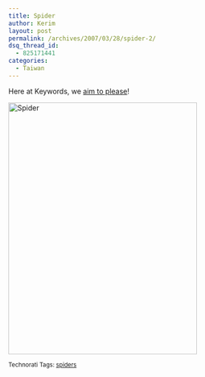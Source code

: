 ```yaml
---
title: Spider
author: Kerim
layout: post
permalink: /archives/2007/03/28/spider-2/
dsq_thread_id:
  - 825171441
categories:
  - Taiwan
---
```

Here at Keywords, we <a href="http://test.oxus.net/archives/2007/03/26/spayed/#comment-80824" onclick="_gaq.push(['_trackEvent', 'outbound-article', 'http://test.oxus.net/archives/2007/03/26/spayed/#comment-80824', 'aim to please']);" >aim to please</a>! 

<a href="http://www.flickr.com/photos/kerim/438257342/" onclick="_gaq.push(['_trackEvent', 'outbound-article', 'http://www.flickr.com/photos/kerim/438257342/', '']);"  title="Photo Sharing"><img src="http://farm1.static.flickr.com/181/438257342_8a8430ffe8.jpg" alt="Spider" height="500" width="375" /></a>

<small>Technorati Tags: <a href="http://technorati.com/tag/spiders" onclick="_gaq.push(['_trackEvent', 'outbound-article', 'http://technorati.com/tag/spiders', 'spiders']);" class="performancingtags"  rel="tag">spiders</a></small>

